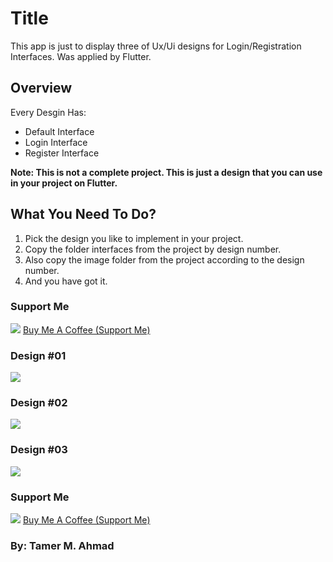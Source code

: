 # Title

This app is just to display three of Ux/Ui designs for Login/Registration Interfaces. Was applied by Flutter.

## Overview

Every Desgin Has:
- Default Interface
- Login Interface
- Register Interface

**Note: This is not a complete project. This is just a design that you can use in your project on Flutter.**

## What You Need To Do?

1. Pick the design you like to implement in your project.
2. Copy the folder interfaces from the project by design number.
3. Also copy the image folder from the project according to the design number.
4. And you have got it.

### Support Me
![](https://user-images.githubusercontent.com/38374139/82101919-8c787280-9716-11ea-88fb-2dfe98eafb3c.png)
[Buy Me A Coffee (Support Me)](https://www.patreon.com/tamerayesh)

### Design #01
<img src="https://user-images.githubusercontent.com/38374139/83041506-388c5880-a049-11ea-813e-ecea5746eaa3.png">

### Design #02
<img src="https://user-images.githubusercontent.com/38374139/83041996-c9fbca80-a049-11ea-8176-dcf297692b25.png">

### Design #03
<img src="https://user-images.githubusercontent.com/38374139/83042017-cff1ab80-a049-11ea-84b8-7786ab0983f2.png">

### Support Me
![](https://user-images.githubusercontent.com/38374139/82101919-8c787280-9716-11ea-88fb-2dfe98eafb3c.png)
[Buy Me A Coffee (Support Me)](https://www.patreon.com/tamerayesh)

### By: Tamer M. Ahmad
